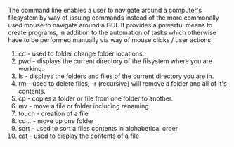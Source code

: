 The command line enables a user to navigate around a computer's filesystem by way of issuing commands instead of the more commonally used mouse to navigate around a GUI.
It provides a powerful means to create programs, in addition to the  automation of tasks which otherwise have to be performed manually via way of mouse clicks / user actions.

1. cd - used to folder change folder locations. 
2. pwd - displays the current directory of the filsystem where you are working.
3. ls - displays the folders and files of the current directory you are in.
4. rm - used to delete files; -r (recursive) will remove a folder and all of it's contents.
5. cp - copies a folder or file from one folder to another.
6. mv - move a file or folder including renaming
7. touch - creation of a file
8. cd .. - move up one folder 
9. sort - used to sort a files contents in alphabetical order
10. cat - used to display the contents of a file
